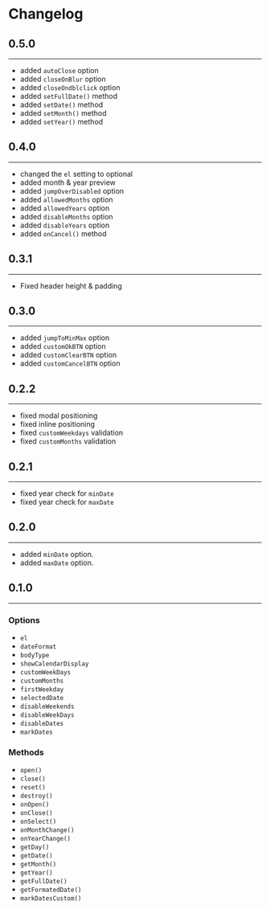 # Changelog

## 0.5.0

---

- added `autoClose` option
- added `closeOnBlur` option
- added `closeOndblclick` option
- added `setFullDate()` method
- added `setDate()` method
- added `setMonth()` method
- added `setYear()` method

## 0.4.0

---

- changed the `el` setting to optional
- added month & year preview
- added `jumpOverDisabled` option
- added `allowedMonths` option
- added `allowedYears` option
- added `disableMonths` option
- added `disableYears` option
- added `onCancel()` method

## 0.3.1

---

- Fixed header height & padding

## 0.3.0

---

- added `jumpToMinMax` option
- added `customOkBTN` option
- added `customClearBTN` option
- added `customCancelBTN` option

## 0.2.2

---

- fixed modal positioning
- fixed inline positioning
- fixed `customWeekdays` validation
- fixed `customMonths` validation

## 0.2.1

---

- fixed year check for `minDate`
- fixed year check for `maxDate`

## 0.2.0

---

- added `minDate` option.
- added `maxDate` option.

## 0.1.0

---

### Options

- `el`
- `dateFormat`
- `bodyType`
- `showCalendarDisplay`
- `customWeekDays`
- `customMonths`
- `firstWeekday`
- `selectedDate`
- `disableWeekends`
- `disableWeekDays`
- `disableDates`
- `markDates`

### Methods

- `open()`
- `close()`
- `reset()`
- `destroy()`
- `onOpen()`
- `onClose()`
- `onSelect()`
- `onMonthChange()`
- `onYearChange()`
- `getDay()`
- `getDate()`
- `getMonth()`
- `getYear()`
- `getFullDate()`
- `getFormatedDate()`
- `markDatesCustom()`
